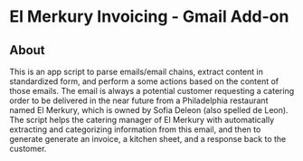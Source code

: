 # El Merkury Invoicing - Gmail Add-on
## About
This is an app script to parse emails/email chains, extract content in standardized form, and perform a some actions based on the content of those emails. The email is always a potential customer requesting a catering order to be delivered in the near future from a Philadelphia restaurant named El Merkury, which is owned by Sofia Deleon (also spelled de Leon). The script helps the catering manager of El Merkury with automatically extracting and categorizing information from this email, and then to generate generate an invoice, a kitchen sheet, and a response back to the customer.
